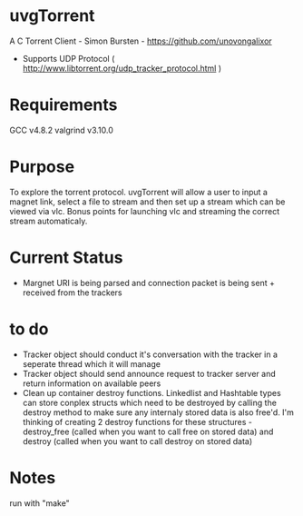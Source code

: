 # uvgTorrent

A C Torrent Client - Simon Bursten - https://github.com/unovongalixor
- Supports UDP Protocol ( http://www.libtorrent.org/udp_tracker_protocol.html )

# Requirements

GCC v4.8.2
valgrind v3.10.0

# Purpose

To explore the torrent protocol. uvgTorrent will allow a user to input a magnet link, select a file to stream and then set up a stream which can be viewed via vlc. Bonus points for launching vlc and streaming the correct stream automaticaly.

# Current Status

- Margnet URI is being parsed and connection packet is being sent + received from the trackers

# to do

- Tracker object should conduct it's conversation with the tracker in a seperate thread which it will manage
- Tracker object should send announce request to tracker server and return information on available peers
- Clean up container destroy functions. Linkedlist and Hashtable types can store conplex structs which need to be destroyed by calling the destroy method to make sure any internaly stored data is also free'd. I'm thinking of creating 2 destroy functions for these structures - destroy_free (called when you want to call free on stored data) and destroy (called when you want to call destroy on stored data)

# Notes

run with "make"
